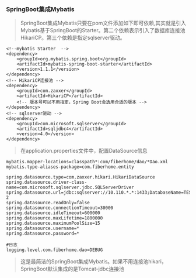 ### SpringBoot集成Mybatis

> SpringBoot集成Mybatis只要在pom文件添加如下即可依赖,其实就是引入Mybatis基于SpringBoot的Starter。第二个依赖表示引入了数据库连接池HikariCP。第三个依赖是指定sqlserver驱动。

```
<!--mybatis Starter  -->
<dependency>
    <groupId>org.mybatis.spring.boot</groupId>
    <artifactId>mybatis-spring-boot-starter</artifactId>
    <version>1.1.1</version>
</dependency>
<!-- HikariCP连接池 -->
<dependency>
    <groupId>com.zaxxer</groupId>
    <artifactId>HikariCP</artifactId>
    <!-- 版本号可以不用指定，Spring Boot会选用合适的版本 -->
</dependency>
<!-- sqlserver驱动 -->
<dependency>
    <groupId>com.microsoft.sqlserver</groupId>
    <artifactId>sqljdbc4</artifactId>
    <version>4.0</version>
</dependency>
```

> 在application.properties文件中，配置DataSource信息
```
mybatis.mapper-locations=classpath*:com/fiberhome/dao/*Dao.xml
mybatis.type-aliases-package=com.fiberhome.entity

spring.datasource.type=com.zaxxer.hikari.HikariDataSource
spring.datasource.driver-class-name=com.microsoft.sqlserver.jdbc.SQLServerDriver
spring.datasource.url=jdbc:sqlserver://10.110.*.*:1433;DatabaseName=TEST-2
spring.datasource.readOnly=false
spring.datasource.connectionTimeout=30000
spring.datasource.idleTimeout=600000
spring.datasource.maxLifetime=1800000
spring.datasource.maximumPoolSize=15
spring.datasource.username=*
spring.datasource.password=*

#日志
logging.level.com.fiberhome.dao=DEBUG
```

> 这是最简洁的SpringBoot集成Mybatis。如果不用连接池hikari，SpringBoot默认集成的是Tomcat-jdbc连接池